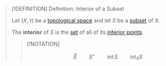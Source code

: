 >[!DEFINITION] Definition: Interior of a Subset
>
>Let $(X, \tau)$ be a [topological space](Topological%20Space.md) and let $S$ be a [subset](../Set%20Theory/Subset.md) of $X$.
>
>The **interior** of $S$ is the [set](../Set%20Theory/Set.md) of all of its [interior points](Interior%20Point.md).
>
>>[!NOTATION]
>>
>>$$\mathring S \qquad S^\circ \qquad \operatorname{int} S \qquad \operatorname{int}_X S$$
>>
>
>>
>
